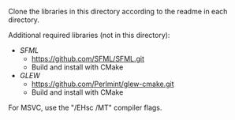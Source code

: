 Clone the libraries in this directory according to the readme in each
directory.

Additional required libraries (not in this directory):
- *SFML*
  - https://github.com/SFML/SFML.git
  - Build and install with CMake
- *GLEW*
  - https://github.com/Perlmint/glew-cmake.git
  - Build and install with CMake

For MSVC, use the "/EHsc /MT" compiler flags.
